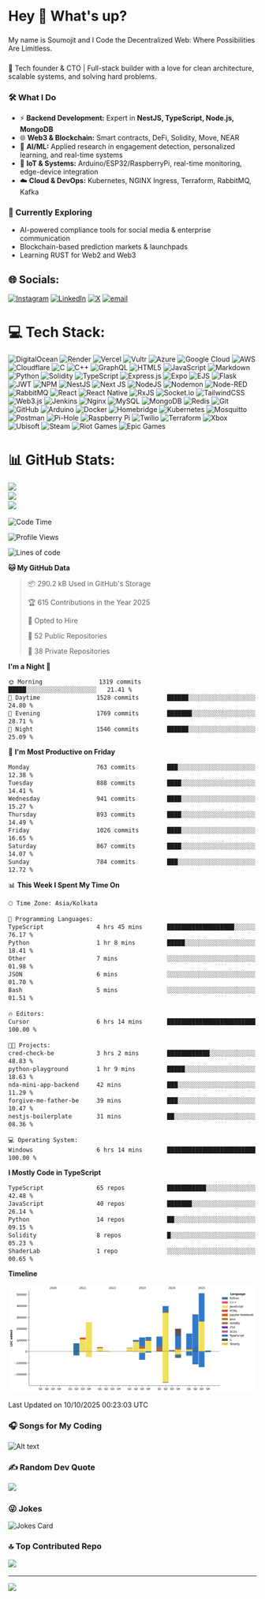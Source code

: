 <h1 align="left">Hey 👋 What's up?</h1>

###

<p align="left">My name is Soumojit and I Code the Decentralized Web: Where Possibilities Are Limitless. </p>

###

🚀 Tech founder & CTO | Full-stack builder with a love for clean architecture, scalable systems, and solving hard problems.  

### 🛠️ What I Do
- ⚡ **Backend Development:** Expert in **NestJS, TypeScript, Node.js, MongoDB**  
- 🌐 **Web3 & Blockchain:** Smart contracts, DeFi, Solidity, Move, NEAR
- 🤖 **AI/ML:** Applied research in engagement detection, personalized learning, and real-time systems  
- 🔌 **IoT & Systems:** Arduino/ESP32/RaspberryPi, real-time monitoring, edge-device integration  
- ☁️ **Cloud & DevOps:** Kubernetes, NGINX Ingress, Terraform, RabbitMQ, Kafka  

### 🌱 Currently Exploring
- AI-powered compliance tools for social media & enterprise communication  
- Blockchain-based prediction markets & launchpads  
- Learning RUST for Web2 and Web3

## 🌐 Socials:
[![Instagram](https://img.shields.io/badge/Instagram-%23E4405F.svg?logo=Instagram&logoColor=white)](https://instagram.com/https://www.instagram.com/50um0j17/) [![LinkedIn](https://img.shields.io/badge/LinkedIn-%230077B5.svg?logo=linkedin&logoColor=white)](https://linkedin.com/in/https://www.linkedin.com/in/soumojit-ash/) [![X](https://img.shields.io/badge/X-black.svg?logo=X&logoColor=white)](https://x.com/https://x.com/SoumojitAsh) [![email](https://img.shields.io/badge/Email-D14836?logo=gmail&logoColor=white)](mailto:soumojitash@gmail.com) 

# 💻 Tech Stack:
![DigitalOcean](https://img.shields.io/badge/DigitalOcean-%230167ff.svg?style=for-the-badge&logo=digitalOcean&logoColor=white) ![Render](https://img.shields.io/badge/Render-%46E3B7.svg?style=for-the-badge&logo=render&logoColor=white) ![Vercel](https://img.shields.io/badge/vercel-%23000000.svg?style=for-the-badge&logo=vercel&logoColor=white) ![Vultr](https://img.shields.io/badge/Vultr-007BFC.svg?style=for-the-badge&logo=vultr) ![Azure](https://img.shields.io/badge/azure-%230072C6.svg?style=for-the-badge&logo=microsoftazure&logoColor=white) ![Google Cloud](https://img.shields.io/badge/GoogleCloud-%234285F4.svg?style=for-the-badge&logo=google-cloud&logoColor=white) ![AWS](https://img.shields.io/badge/AWS-%23FF9900.svg?style=for-the-badge&logo=amazon-aws&logoColor=white) ![Cloudflare](https://img.shields.io/badge/Cloudflare-F38020?style=for-the-badge&logo=Cloudflare&logoColor=white) ![C](https://img.shields.io/badge/c-%2300599C.svg?style=for-the-badge&logo=c&logoColor=white) ![C++](https://img.shields.io/badge/c++-%2300599C.svg?style=for-the-badge&logo=c%2B%2B&logoColor=white) ![GraphQL](https://img.shields.io/badge/-GraphQL-E10098?style=for-the-badge&logo=graphql&logoColor=white) ![HTML5](https://img.shields.io/badge/html5-%23E34F26.svg?style=for-the-badge&logo=html5&logoColor=white) ![JavaScript](https://img.shields.io/badge/javascript-%23323330.svg?style=for-the-badge&logo=javascript&logoColor=%23F7DF1E) ![Markdown](https://img.shields.io/badge/markdown-%23000000.svg?style=for-the-badge&logo=markdown&logoColor=white) ![Python](https://img.shields.io/badge/python-3670A0?style=for-the-badge&logo=python&logoColor=ffdd54) ![Solidity](https://img.shields.io/badge/Solidity-%23363636.svg?style=for-the-badge&logo=solidity&logoColor=white) ![TypeScript](https://img.shields.io/badge/typescript-%23007ACC.svg?style=for-the-badge&logo=typescript&logoColor=white) ![Express.js](https://img.shields.io/badge/express.js-%23404d59.svg?style=for-the-badge&logo=express&logoColor=%2361DAFB) ![Expo](https://img.shields.io/badge/expo-1C1E24?style=for-the-badge&logo=expo&logoColor=#D04A37) ![EJS](https://img.shields.io/badge/ejs-%23B4CA65.svg?style=for-the-badge&logo=ejs&logoColor=black) ![Flask](https://img.shields.io/badge/flask-%23000.svg?style=for-the-badge&logo=flask&logoColor=white) ![JWT](https://img.shields.io/badge/JWT-black?style=for-the-badge&logo=JSON%20web%20tokens) ![NPM](https://img.shields.io/badge/NPM-%23CB3837.svg?style=for-the-badge&logo=npm&logoColor=white) ![NestJS](https://img.shields.io/badge/nestjs-%23E0234E.svg?style=for-the-badge&logo=nestjs&logoColor=white) ![Next JS](https://img.shields.io/badge/Next-black?style=for-the-badge&logo=next.js&logoColor=white) ![NodeJS](https://img.shields.io/badge/node.js-6DA55F?style=for-the-badge&logo=node.js&logoColor=white) ![Nodemon](https://img.shields.io/badge/NODEMON-%23323330.svg?style=for-the-badge&logo=nodemon&logoColor=%BBDEAD) ![Node-RED](https://img.shields.io/badge/Node--RED-%238F0000.svg?style=for-the-badge&logo=node-red&logoColor=white) ![RabbitMQ](https://img.shields.io/badge/rabbitmq-FF6600?style=for-the-badge&logo=rabbitmq&logoColor=white) ![React](https://img.shields.io/badge/react-%2320232a.svg?style=for-the-badge&logo=react&logoColor=%2361DAFB) ![React Native](https://img.shields.io/badge/react_native-%2320232a.svg?style=for-the-badge&logo=react&logoColor=%2361DAFB) ![RxJS](https://img.shields.io/badge/rxjs-%23B7178C.svg?style=for-the-badge&logo=reactivex&logoColor=white) ![Socket.io](https://img.shields.io/badge/Socket.io-black?style=for-the-badge&logo=socket.io&badgeColor=010101) ![TailwindCSS](https://img.shields.io/badge/tailwindcss-%2338B2AC.svg?style=for-the-badge&logo=tailwind-css&logoColor=white) ![Web3.js](https://img.shields.io/badge/web3.js-F16822?style=for-the-badge&logo=web3.js&logoColor=white) ![Jenkins](https://img.shields.io/badge/jenkins-%232C5263.svg?style=for-the-badge&logo=jenkins&logoColor=white) ![Nginx](https://img.shields.io/badge/nginx-%23009639.svg?style=for-the-badge&logo=nginx&logoColor=white) ![MySQL](https://img.shields.io/badge/mysql-4479A1.svg?style=for-the-badge&logo=mysql&logoColor=white) ![MongoDB](https://img.shields.io/badge/MongoDB-%234ea94b.svg?style=for-the-badge&logo=mongodb&logoColor=white) ![Redis](https://img.shields.io/badge/redis-%23DD0031.svg?style=for-the-badge&logo=redis&logoColor=white) ![Git](https://img.shields.io/badge/git-%23F05033.svg?style=for-the-badge&logo=git&logoColor=white) ![GitHub](https://img.shields.io/badge/github-%23121011.svg?style=for-the-badge&logo=github&logoColor=white) ![Arduino](https://img.shields.io/badge/-Arduino-00979D?style=for-the-badge&logo=Arduino&logoColor=white) ![Docker](https://img.shields.io/badge/docker-%230db7ed.svg?style=for-the-badge&logo=docker&logoColor=white) ![Homebridge](https://img.shields.io/badge/homebridge-%23491F59.svg?style=for-the-badge&logo=homebridge&logoColor=white) ![Kubernetes](https://img.shields.io/badge/kubernetes-%23326ce5.svg?style=for-the-badge&logo=kubernetes&logoColor=white) ![Mosquitto](https://img.shields.io/badge/mosquitto-%233C5280.svg?style=for-the-badge&logo=eclipsemosquitto&logoColor=white) ![Postman](https://img.shields.io/badge/Postman-FF6C37?style=for-the-badge&logo=postman&logoColor=white) ![Pi-Hole](https://img.shields.io/badge/pihole-%2396060C.svg?style=for-the-badge&logo=pi-hole&logoColor=white) ![Raspberry Pi](https://img.shields.io/badge/-Raspberry_Pi-C51A4A?style=for-the-badge&logo=Raspberry-Pi) ![Twilio](https://img.shields.io/badge/Twilio-F22F46?style=for-the-badge&logo=Twilio&logoColor=white) ![Terraform](https://img.shields.io/badge/terraform-%235835CC.svg?style=for-the-badge&logo=terraform&logoColor=white) ![Xbox](https://img.shields.io/badge/xbox-%23107C10.svg?style=for-the-badge&logo=xbox&logoColor=white) ![Ubisoft](https://img.shields.io/badge/Ubisoft-%23F5F5F5.svg?style=for-the-badge&logo=Ubisoft&logoColor=black) ![Steam](https://img.shields.io/badge/steam-%23000000.svg?style=for-the-badge&logo=steam&logoColor=white) ![Riot Games](https://img.shields.io/badge/riotgames-D32936.svg?style=for-the-badge&logo=riotgames&logoColor=white) ![Epic Games](https://img.shields.io/badge/epicgames-%23313131.svg?style=for-the-badge&logo=epicgames&logoColor=white)
# 📊 GitHub Stats:
![](https://github-readme-stats.vercel.app/api?username=Soumojit28&theme=discord_old_blurple&hide_border=false&include_all_commits=true&count_private=true)<br/>
![](https://nirzak-streak-stats.vercel.app/?user=Soumojit28&theme=discord_old_blurple&hide_border=false)<br/>
![](https://github-readme-stats.vercel.app/api/top-langs/?username=Soumojit28&theme=discord_old_blurple&hide_border=false&include_all_commits=true&count_private=true&layout=compact)


<!--START_SECTION:waka-->
![Code Time](http://img.shields.io/badge/Code%20Time-1%2C743%20hrs%203%20mins-blue)

![Profile Views](http://img.shields.io/badge/Profile%20Views-1-blue)

![Lines of code](https://img.shields.io/badge/From%20Hello%20World%20I%27ve%20Written-2.6%20million%20lines%20of%20code-blue)

**🐱 My GitHub Data** 

> 📦 290.2 kB Used in GitHub's Storage 
 > 
> 🏆 615 Contributions in the Year 2025
 > 
> 💼 Opted to Hire
 > 
> 📜 52 Public Repositories 
 > 
> 🔑 38 Private Repositories 
 > 
**I'm a Night 🦉** 

```text
🌞 Morning                1319 commits        █████░░░░░░░░░░░░░░░░░░░░   21.41 % 
🌆 Daytime                1528 commits        ██████░░░░░░░░░░░░░░░░░░░   24.80 % 
🌃 Evening                1769 commits        ███████░░░░░░░░░░░░░░░░░░   28.71 % 
🌙 Night                  1546 commits        ██████░░░░░░░░░░░░░░░░░░░   25.09 % 
```
📅 **I'm Most Productive on Friday** 

```text
Monday                   763 commits         ███░░░░░░░░░░░░░░░░░░░░░░   12.38 % 
Tuesday                  888 commits         ████░░░░░░░░░░░░░░░░░░░░░   14.41 % 
Wednesday                941 commits         ████░░░░░░░░░░░░░░░░░░░░░   15.27 % 
Thursday                 893 commits         ████░░░░░░░░░░░░░░░░░░░░░   14.49 % 
Friday                   1026 commits        ████░░░░░░░░░░░░░░░░░░░░░   16.65 % 
Saturday                 867 commits         ████░░░░░░░░░░░░░░░░░░░░░   14.07 % 
Sunday                   784 commits         ███░░░░░░░░░░░░░░░░░░░░░░   12.72 % 
```


📊 **This Week I Spent My Time On** 

```text
🕑︎ Time Zone: Asia/Kolkata

💬 Programming Languages: 
TypeScript               4 hrs 45 mins       ███████████████████░░░░░░   76.17 % 
Python                   1 hr 8 mins         █████░░░░░░░░░░░░░░░░░░░░   18.41 % 
Other                    7 mins              ░░░░░░░░░░░░░░░░░░░░░░░░░   01.98 % 
JSON                     6 mins              ░░░░░░░░░░░░░░░░░░░░░░░░░   01.70 % 
Bash                     5 mins              ░░░░░░░░░░░░░░░░░░░░░░░░░   01.51 % 

🔥 Editors: 
Cursor                   6 hrs 14 mins       █████████████████████████   100.00 % 

🐱‍💻 Projects: 
cred-check-be            3 hrs 2 mins        ████████████░░░░░░░░░░░░░   48.83 % 
python-playground        1 hr 9 mins         █████░░░░░░░░░░░░░░░░░░░░   18.63 % 
nda-mini-app-backend     42 mins             ███░░░░░░░░░░░░░░░░░░░░░░   11.29 % 
forgive-me-father-be     39 mins             ███░░░░░░░░░░░░░░░░░░░░░░   10.47 % 
nestjs-boilerplate       31 mins             ██░░░░░░░░░░░░░░░░░░░░░░░   08.36 % 

💻 Operating System: 
Windows                  6 hrs 14 mins       █████████████████████████   100.00 % 
```

**I Mostly Code in TypeScript** 

```text
TypeScript               65 repos            ███████████░░░░░░░░░░░░░░   42.48 % 
JavaScript               40 repos            ███████░░░░░░░░░░░░░░░░░░   26.14 % 
Python                   14 repos            ██░░░░░░░░░░░░░░░░░░░░░░░   09.15 % 
Solidity                 8 repos             █░░░░░░░░░░░░░░░░░░░░░░░░   05.23 % 
ShaderLab                1 repo              ░░░░░░░░░░░░░░░░░░░░░░░░░   00.65 % 
```



**Timeline**

![Lines of Code chart](https://raw.githubusercontent.com/Soumojit28/Soumojit28/main/assets/bar_graph.png)


 Last Updated on 10/10/2025 00:23:03 UTC
<!--END_SECTION:waka-->

### 🎧 Songs for My Coding
![Alt text](https://spotify-recently-played-readme.vercel.app/api?user=31vjdjzfiw2nq5wlejprc3ty3h7i)

### ✍️ Random Dev Quote
![](https://quotes-github-readme.vercel.app/api?type=vetical&theme=tokyonight)

### 😜 Jokes
![Jokes Card](https://readme-jokes.vercel.app/api)

### 🔝 Top Contributed Repo
![](https://github-contributor-stats.vercel.app/api?username=Soumojit28&limit=5&theme=merko&combine_all_yearly_contributions=true)

---
[![](https://visitcount.itsvg.in/api?id=Soumojit28&icon=2&color=2)](https://visitcount.itsvg.in)

<!-- Proudly created with GPRM ( https://gprm.itsvg.in ) -->
